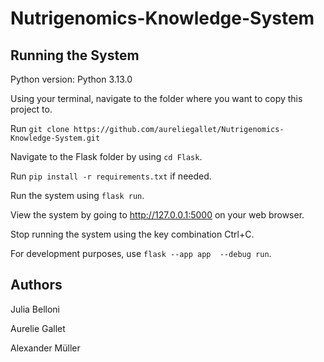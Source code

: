 # Nutrigenomics-Knowledge-System

## Running the System
Python version: Python 3.13.0

Using your terminal, navigate to the folder where you want to copy this project to.

Run `git clone https://github.com/aureliegallet/Nutrigenomics-Knowledge-System.git`

Navigate to the Flask folder by using `cd Flask`.

Run `pip install -r requirements.txt` if needed.

Run the system using `flask run`.

View the system by going to http://127.0.0.1:5000 on your web browser.

Stop running the system using the key combination Ctrl+C.

For development purposes, use `flask --app app  --debug run`.

## Authors
Julia Belloni

Aurelie Gallet

Alexander Müller
